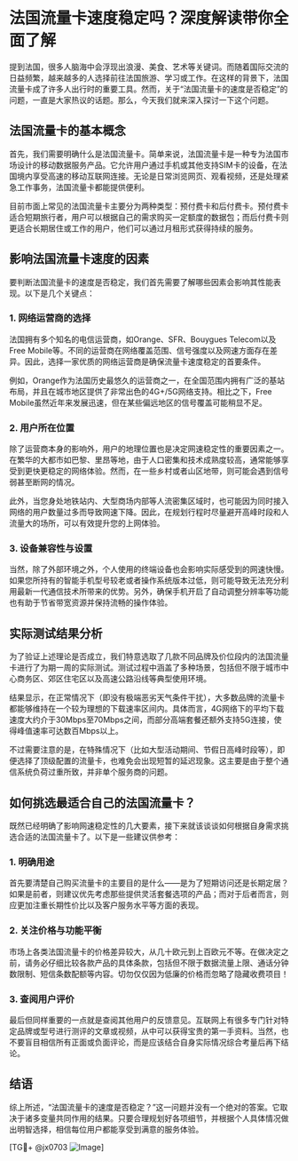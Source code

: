 # 法国流量卡速度稳定吗？深度解读带你全面了解

提到法国，很多人脑海中会浮现出浪漫、美食、艺术等关键词。而随着国际交流的日益频繁，越来越多的人选择前往法国旅游、学习或工作。在这样的背景下，法国流量卡成了许多人出行时的重要工具。然而，关于“法国流量卡的速度是否稳定”的问题，一直是大家热议的话题。那么，今天我们就来深入探讨一下这个问题。

## 法国流量卡的基本概念

首先，我们需要明确什么是法国流量卡。简单来说，法国流量卡是一种专为法国市场设计的移动数据服务产品。它允许用户通过手机或其他支持SIM卡的设备，在法国境内享受高速的移动互联网连接。无论是日常浏览网页、观看视频，还是处理紧急工作事务，法国流量卡都能提供便利。

目前市面上常见的法国流量卡主要分为两种类型：预付费卡和后付费卡。预付费卡适合短期旅行者，用户可以根据自己的需求购买一定额度的数据包；而后付费卡则更适合长期居住或工作的用户，他们可以通过月租形式获得持续的服务。

## 影响法国流量卡速度的因素

要判断法国流量卡的速度是否稳定，我们首先需要了解哪些因素会影响其性能表现。以下是几个关键点：

### 1. 网络运营商的选择

法国拥有多个知名的电信运营商，如Orange、SFR、Bouygues Telecom以及Free Mobile等。不同的运营商在网络覆盖范围、信号强度以及网速方面存在差异。因此，选择一家优质的网络运营商是确保流量卡速度稳定的首要条件。

例如，Orange作为法国历史最悠久的运营商之一，在全国范围内拥有广泛的基站布局，并且在城市地区提供了非常出色的4G+/5G网络支持。相比之下，Free Mobile虽然近年来发展迅速，但在某些偏远地区的信号覆盖可能稍显不足。

### 2. 用户所在位置

除了运营商本身的影响外，用户的地理位置也是决定网速稳定性的重要因素之一。在繁华的大都市如巴黎、里昂等地，由于人口密集和技术成熟度较高，通常能够享受到更快更稳定的网络体验。然而，在一些乡村或者山区地带，则可能会遇到信号弱甚至断网的情况。

此外，当您身处地铁站内、大型商场内部等人流密集区域时，也可能因为同时接入网络的用户数量过多而导致网速下降。因此，在规划行程时尽量避开高峰时段和人流量大的场所，可以有效提升您的上网体验。

### 3. 设备兼容性与设置

当然，除了外部环境之外，个人使用的终端设备也会影响实际感受到的网速快慢。如果您所持有的智能手机型号较老或者操作系统版本过低，则可能导致无法充分利用最新一代通信技术所带来的优势。另外，确保手机开启了自动调整分辨率等功能也有助于节省带宽资源并保持流畅的操作体验。

## 实际测试结果分析

为了验证上述理论是否成立，我们特意选取了几款不同品牌及价位段内的法国流量卡进行了为期一周的实际测试。测试过程中涵盖了多种场景，包括但不限于城市中心商务区、郊区住宅区以及高速公路沿线等典型使用环境。

结果显示，在正常情况下（即没有极端恶劣天气条件干扰），大多数品牌的流量卡都能够维持在一个较为理想的下载速率区间内。具体而言，4G网络下的平均下载速度大约介于30Mbps至70Mbps之间，而部分高端套餐还额外支持5G连接，使得峰值速率可达数百Mbps以上。

不过需要注意的是，在特殊情况下（比如大型活动期间、节假日高峰时段等），即便选择了顶级配置的流量卡，也难免会出现短暂的延迟现象。这主要是由于整个通信系统负荷过重所致，并非单个服务商的问题。

## 如何挑选最适合自己的法国流量卡？

既然已经明确了影响网速稳定性的几大要素，接下来就该谈谈如何根据自身需求挑选合适的法国流量卡了。以下是一些建议供参考：

### 1. 明确用途

首先要清楚自己购买流量卡的主要目的是什么——是为了短期访问还是长期定居？如果是前者，则建议优先考虑那些提供灵活套餐选项的产品；而对于后者而言，则应更加注重长期性价比以及客户服务水平等方面的表现。

### 2. 关注价格与功能平衡

市场上各类法国流量卡的价格差异较大，从几十欧元到上百欧元不等。在做决定之前，请务必仔细比较各款产品的具体条款，包括但不限于数据流量上限、通话分钟数限制、短信条数配额等内容。切勿仅仅因为低廉的价格而忽略了隐藏收费项目！

### 3. 查阅用户评价

最后但同样重要的一点就是查阅其他用户的反馈意见。互联网上有很多专门针对特定品牌或型号进行测评的文章或视频，从中可以获得宝贵的第一手资料。当然，也不要盲目相信所有正面或负面评论，而是应该结合自身实际情况综合考量后再下结论。

## 结语

综上所述，“法国流量卡的速度是否稳定？”这一问题并没有一个绝对的答案。它取决于诸多变量共同作用的结果。只要合理规划好各项细节，并根据个人具体情况做出明智选择，相信每位用户都能享受到满意的服务体验。

[TG💪+ @jx0703 ![Image](https://github.com/user-attachments/assets/dbca1d08-cadb-493c-b0ec-ad6f7a83f270)]